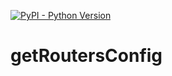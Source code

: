 [![PyPI - Python Version](https://img.shields.io/pypi/pyversions/netmiko.svg)](https://img.shields.io/pypi/pyversions/netmiko)

# getRoutersConfig
